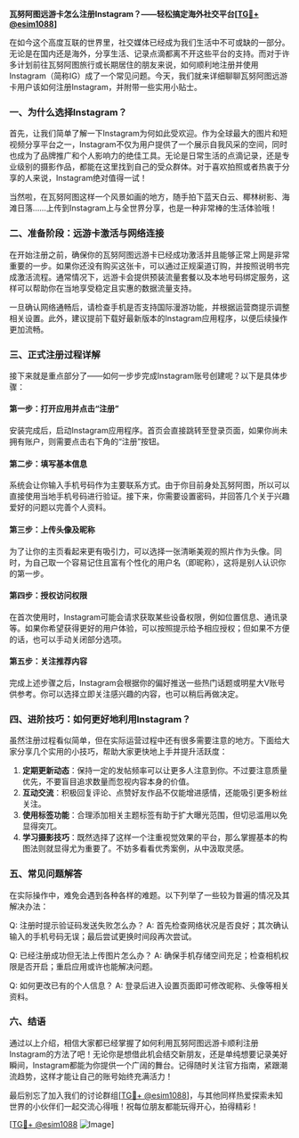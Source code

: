 **瓦努阿图远游卡怎么注册Instagram？——轻松搞定海外社交平台[[TG💪+ @esim1088](https://t.me/s/esim1088)]**

在如今这个高度互联的世界里，社交媒体已经成为我们生活中不可或缺的一部分。无论是在国内还是海外，分享生活、记录点滴都离不开这些平台的支持。而对于许多计划前往瓦努阿图旅行或长期居住的朋友来说，如何顺利地注册并使用Instagram（简称IG）成了一个常见问题。今天，我们就来详细聊聊瓦努阿图远游卡用户该如何注册Instagram，并附带一些实用小贴士。

### 一、为什么选择Instagram？

首先，让我们简单了解一下Instagram为何如此受欢迎。作为全球最大的图片和短视频分享平台之一，Instagram不仅为用户提供了一个展示自我风采的空间，同时也成为了品牌推广和个人影响力的绝佳工具。无论是日常生活的点滴记录，还是专业级别的摄影作品，都能在这里找到自己的受众群体。对于喜欢拍照或者热衷于分享的人来说，Instagram绝对值得一试！

当然啦，在瓦努阿图这样一个风景如画的地方，随手拍下蓝天白云、椰林树影、海滩日落……上传到Instagram上与全世界分享，也是一种非常棒的生活体验哦！

### 二、准备阶段：远游卡激活与网络连接

在开始注册之前，确保你的瓦努阿图远游卡已经成功激活并且能够正常上网是非常重要的一步。如果你还没有购买这张卡，可以通过正规渠道订购，并按照说明书完成激活流程。通常情况下，远游卡会提供预装流量套餐以及本地号码绑定服务，这样可以帮助你在当地享受稳定且实惠的数据流量支持。

一旦确认网络通畅后，请检查手机是否支持国际漫游功能，并根据运营商提示调整相关设置。此外，建议提前下载好最新版本的Instagram应用程序，以便后续操作更加流畅。

### 三、正式注册过程详解

接下来就是重点部分了——如何一步步完成Instagram账号创建呢？以下是具体步骤：

#### 第一步：打开应用并点击“注册”
安装完成后，启动Instagram应用程序。首页会直接跳转至登录页面，如果你尚未拥有账户，则需要点击右下角的“注册”按钮。

#### 第二步：填写基本信息
系统会让你输入手机号码作为主要联系方式。由于你目前身处瓦努阿图，所以可以直接使用当地手机号码进行验证。接下来，你需要设置密码，并回答几个关于兴趣爱好的问题以完善个人资料。

#### 第三步：上传头像及昵称
为了让你的主页看起来更有吸引力，可以选择一张清晰美观的照片作为头像。同时，为自己取一个容易记住且富有个性化的用户名（即昵称），这将是别人认识你的第一步。

#### 第四步：授权访问权限
在首次使用时，Instagram可能会请求获取某些设备权限，例如位置信息、通讯录等。如果你希望获得更好的用户体验，可以按照提示给予相应授权；但如果不方便的话，也可以手动关闭部分选项。

#### 第五步：关注推荐内容
完成上述步骤之后，Instagram会根据你的偏好推送一些热门话题或明星大V账号供参考。你可以选择立即关注感兴趣的内容，也可以稍后再做决定。

### 四、进阶技巧：如何更好地利用Instagram？

虽然注册过程看似简单，但在实际运营过程中还有很多需要注意的地方。下面给大家分享几个实用的小技巧，帮助大家更快地上手并提升活跃度：

1. **定期更新动态**：保持一定的发帖频率可以让更多人注意到你。不过要注意质量优先，不要盲目追求数量而忽视内容本身的价值。
2. **互动交流**：积极回复评论、点赞好友作品不仅能增进感情，还能吸引更多粉丝关注。
3. **使用标签功能**：合理添加相关主题标签有助于扩大曝光范围，但切忌滥用以免显得突兀。
4. **学习摄影技巧**：既然选择了这样一个注重视觉效果的平台，那么掌握基本的构图法则就显得尤为重要了。不妨多看看优秀案例，从中汲取灵感。

### 五、常见问题解答

在实际操作中，难免会遇到各种各样的难题。以下列举了一些较为普遍的情况及其解决办法：

Q: 注册时提示验证码发送失败怎么办？
A: 首先检查网络状况是否良好；其次确认输入的手机号码无误；最后尝试更换时间段再次尝试。

Q: 已经注册成功但无法上传图片怎么办？
A: 确保手机存储空间充足；检查相机权限是否开启；重启应用或许也能解决问题。

Q: 如何更改已有的个人信息？
A: 登录后进入设置页面即可修改昵称、头像等相关资料。

### 六、结语

通过以上介绍，相信大家都已经掌握了如何利用瓦努阿图远游卡顺利注册Instagram的方法了吧！无论你是想借此机会结交新朋友，还是单纯想要记录美好瞬间，Instagram都能为你提供一个广阔的舞台。记得随时关注官方指南，紧跟潮流趋势，这样才能让自己的账号始终充满活力！

最后别忘了加入我们的讨论群组[[TG💪+ @esim1088](https://t.me/s/esim1088)]，与其他同样热爱探索未知世界的小伙伴们一起交流心得哦！祝每位朋友都能玩得开心，拍得精彩！

[[TG💪+ @esim1088](https://t.me/s/esim1088) ![Image](https://i.postimg.cc/4NQfJmqS/Snipaste-2025-05-13-00-14-12.png)]